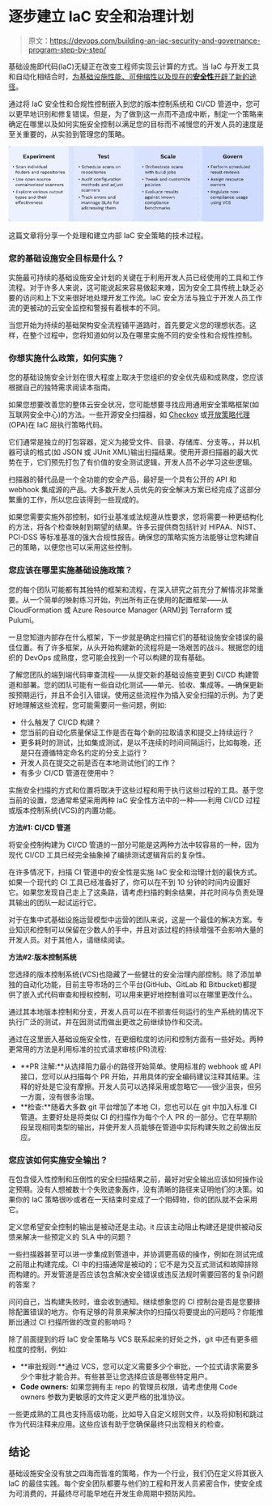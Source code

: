 # 逐步建立 IaC 安全和治理计划

> 原文：<https://devops.com/building-an-iac-security-and-governance-program-step-by-step/>

基础设施即代码(IaC)无疑正在改变工程师实现云计算的方式。当 IaC 与开发工具和自动化相结合时，[为基础设施性能、可伸缩性以及现在的**安全性**开辟了新的途径](https://devops.com/it-as-code/)。

通过将 IaC 安全性和合规性控制嵌入到您的版本控制系统和 CI/CD 管道中，您可以更早地识别和修复错误。但是，为了做到这一点而不造成中断，制定一个策略来确定在哪里以及如何实施安全控制以满足您的目标而不减慢您的开发人员的速度是至关重要的，从实验到管理您的策略。

![](img/04954980e700c828f94824c5b9fdeb4d.png)

这篇文章将分享一个处理和建立内部 IaC 安全策略的技术过程。

### **您的基础设施安全目标是什么？**

实施最可持续的基础设施安全计划的关键在于利用开发人员已经使用的工具和工作流程。对于许多人来说，这可能说起来容易做起来难，因为安全工具传统上缺乏必要的访问和上下文来很好地处理开发工作流。IaC 安全方法与独立于开发人员工作流的更被动的云安全监控和警报有着根本的不同。

当您开始为持续的基础架构安全流程铺平道路时，首先要定义您的理想状态。这样，在整个过程中，您将知道如何以及在哪里实施不同的安全性和合规性控制。

### 你想实施什么政策，如何实施？

您的基础设施安全计划在很大程度上取决于您组织的安全优先级和成熟度，您应该根据自己的独特需求阅读本指南。

如果您想要改善您的整体云安全状况，您可能想要寻找应用通用安全策略框架(如互联网安全中心)的方法。一些开源安全扫描器，如 [Checkov](https://checkov.io/) 或[开放策略代理](https://www.openpolicyagent.org/) (OPA)在 IaC 层执行策略代码。

它们通常是独立的打包容器，定义为接受文件、目录、存储库、分支等。，并以机器可读的格式(如 JSON 或 JUnit XML)输出扫描结果。使用开源扫描器的最大优势在于，它们预先打包了有价值的安全测试逻辑，开发人员不必学习这些逻辑。

扫描器的替代品是一个全功能的安全产品，最好是一个具有公开的 API 和 webhook 集成源的产品。大多数开发人员优先的安全解决方案已经完成了这部分繁重的工作，所以您应该得到一些现成的。

如果您需要实施外部控制，如行业基准或法规遵从性要求，您将需要一种更结构化的方法，将各个检查映射到期望的结果。许多云提供商包括针对 HIPAA、NIST、PCI-DSS 等标准基准的强大合规性报告。确保您的策略实施方法能够让您构建自己的策略，以便您也可以采用这些控制。

### 您应该在哪里实施基础设施政策？

您的每个团队可能都有其独特的框架和流程，在深入研究之前充分了解情况非常重要。从一个简单的映射练习开始，列出所有正在使用的配置框架——从 CloudFormation 或 Azure Resource Manager (ARM)到 Terraform 或 Pulumi。

一旦您知道内部存在什么框架，下一步就是确定扫描它们的基础设施安全错误的最佳位置。有了许多框架，从头开始构建新的流程将是一场艰苦的战斗。根据您的组织的 DevOps 成熟度，您可能会找到一个可以构建的现有基础。

了解您团队的端到端代码审查流程——从提交新的基础设施变更到 CI/CD 构建管道和部署。您的团队可能有一些自动化测试——单元、验收、集成等。—确保更新按预期运行，并且不会引入错误。使用这些流程作为插入安全扫描的示例。为了更好地理解这些流程，您可能需要问一些问题，例如:

*   什么触发了 CI/CD 构建？
*   您当前的自动化质量保证工作是否在每个新的拉取请求和提交上持续运行？
*   更多耗时的测试，比如集成测试，是以不连续的时间间隔运行，比如每晚，还是只在遵循特定命名约定的分支上运行？
*   开发人员在提交之前是否在本地测试他们的工作？
*   有多少 CI/CD 管道在使用中？

实施安全扫描的方式和位置将取决于这些过程和用于执行这些过程的工具。基于您当前的设置，您通常希望采用两种 IaC 安全性方法中的一种——利用 CI/CD 过程或版本控制系统(VCS)的内置功能。

**方法#1: CI/CD 管道**

将安全控制构建为 CI/CD 管道的一部分可能是这两种方法中较容易的一种，因为现代 CI/CD 工具已经完全抽象掉了编排测试逻辑背后的复杂性。

在许多情况下，扫描 CI 管道中的安全性是实施 IaC 安全和治理计划的最快方式。如果一个现代的 CI 工具已经准备好了，你可以在不到 10 分钟的时间内设置好它。如果您发现自己走上了这条路，请考虑扫描的剩余结果，并花时间与负责处理其输出的团队一起试运行它。

对于在集中式基础设施运营模型中运营的团队来说，这是一个最佳的解决方案。专业知识和控制可以保留在少数人的手中，并且对该过程的持续增强不会影响大量的开发人员。对于其他人，请继续阅读。

**方法#2:版本控制系统**

您选择的版本控制系统(VCS)也隐藏了一些健壮的安全治理内部控制。除了添加单独的自动化功能，目前主导市场的三个平台(GitHub、GitLab 和 Bitbucket)都提供了嵌入式代码审查和授权控制，可以用来更好地控制谁可以在哪里更改什么。

通过其本地版本控制和分支，开发人员可以在不损害任何运行的生产系统的情况下执行广泛的测试，并在因测试而做出更改之前继续协作和交流。

通过在这里嵌入基础设施安全性，在更细粒度的访问和控制方面有一些好处。两种更常用的方法是利用标准的拉式请求审核(PR)流程:

*   **PR 注解:**从选择阻力最小的路径开始简单。使用标准的 webhook 或 API 接口，您可以从扫描每个 PR 开始，并用具体的安全编码建议注释其结果。注释的好处是它没有摩擦。开发人员可以选择采用或忽略它——很少沮丧，但另一方面，没有很多治理。
*   **检查:**随着大多数 git 平台增加了本地 CI，您也可以在 git 中加入标准 CI 管道。主要好处是将类似 CI 的扫描作为每个个人 PR 的一部分。它在早期阶段呈现相同类型的输出，并使开发人员能够在管道中实际构建失败之前做出反应。

### 您应该如何实施安全输出？

在包含侵入性控制和压倒性的安全扫描结果之前，最好对安全输出应该如何操作设定预期。没有人想被数十个失败迹象轰炸，没有清晰的路径来证明他们的决策。如果你的 IaC 策略很吵或者在一天结束时变成了一个阻碍物，你的团队就不会采用它。

定义您希望安全控制的输出是被动还是主动。it 应该主动阻止构建还是提供被动反馈来解决一些预定义的 SLA 中的问题？

一些扫描器甚至可以进一步集成到管道中，并协调更高级的操作，例如在测试完成之前阻止构建完成。CI 中的扫描通常是被动的；它不是为交互式测试和故障排除而构建的。开发管道是否应该包含解决安全错误或违反法规时需要回答的复杂问题的答案？

问问自己，当构建失败时，谁会收到通知。继续想象您的 CI 控制台是否是您要排除配置错误的地方。你有足够的背景来解决你的扫描仪将要提出的问题吗？你能推断出通过 CI 扫描所做的改变的影响吗？

除了前面提到的将 IaC 安全策略与 VCS 联系起来的好处之外，git 中还有更多细粒度的控制，例如:

*   **审批规则:**通过 VCS，您可以定义需要多少个审批，一个拉式请求需要多少个审批才能合并。有些甚至让您选择应该是哪些特定用户。
*   **Code owners:** 如果您拥有主 repo 的管理员权限，请考虑使用 Code owners 参数为更敏感的文件定义更严格的批准协议。

一些更成熟的工具也支持高级功能，比如导入自定义规则文件，以及将抑制和跳过作为代码注释来应用。这些应该有助于您确保最终只出现相关的检查。

## 结论

基础设施安全没有放之四海而皆准的策略，作为一个行业，我们仍在定义将其嵌入 IaC 的最佳实践。每个安全团队都要与他们的工程和开发人员紧密合作，使安全成为可消费的，并最终尽可能早地在开发生命周期中预防风险。